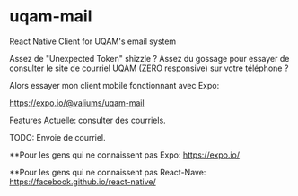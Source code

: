 # uqam-mail
React Native Client for UQAM's email system 

Assez de "Unexpected Token" shizzle ?
Assez du gossage pour essayer de consulter le site de courriel UQAM (ZERO responsive) sur votre téléphone ? 

Alors essayer mon client mobile fonctionnant avec Expo:

https://expo.io/@valiums/uqam-mail

Features Actuelle:
consulter des courriels.

TODO:
Envoie de courriel.


**Pour les gens qui ne connaissent pas Expo:
https://expo.io/

**Pour les gens qui ne connaissent pas React-Nave:
https://facebook.github.io/react-native/
